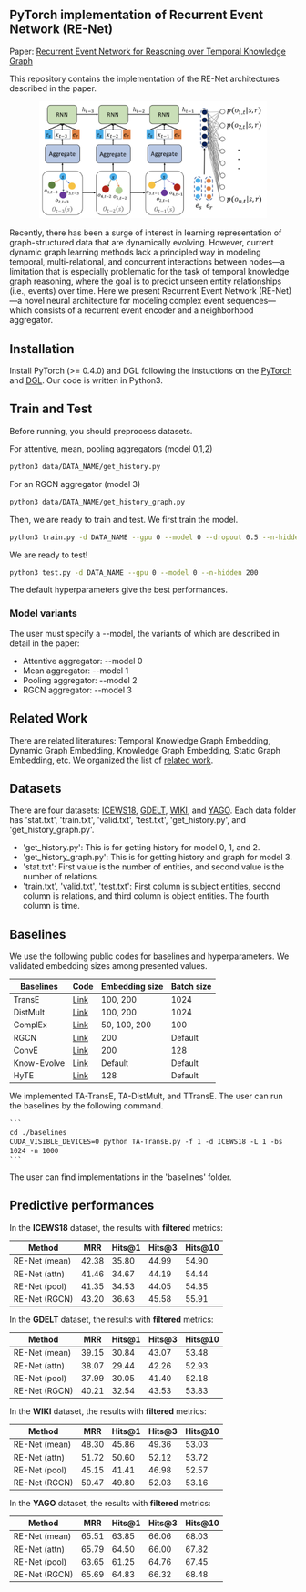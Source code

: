 ## PyTorch implementation of Recurrent Event Network (RE-Net)

Paper: [Recurrent Event Network for Reasoning over Temporal Knowledge Graph](https://arxiv.org/abs/1904.05530)

This repository contains the implementation of the RE-Net architectures described in the paper.

<p align="center"><img src="figs/renet.png" width="400"/></p>

Recently, there has been a surge of interest in learning representation of graph-structured data that are dynamically evolving. However, current dynamic graph learning methods lack a principled way in modeling temporal, multi-relational, and concurrent interactions between nodes—a limitation that is especially problematic for the task of temporal knowledge graph reasoning, where the goal is to predict unseen entity relationships (i.e., events) over time. Here we present Recurrent Event Network (RE-Net)—a novel neural architecture for modeling complex event sequences—which consists of a recurrent event encoder and a neighborhood aggregator.

## Installation
Install PyTorch (>= 0.4.0) and DGL following the instuctions on the [PyTorch](https://pytorch.org/) and [DGL](https://www.dgl.ai).
Our code is written in Python3.

## Train and Test
Before running, you should preprocess datasets.

For attentive, mean, pooling aggregators (model 0,1,2)
```bash
python3 data/DATA_NAME/get_history.py
```

For an RGCN aggregator (model 3)
```bash
python3 data/DATA_NAME/get_history_graph.py
```

Then, we are ready to train and test.
We first train the model.
```bash
python3 train.py -d DATA_NAME --gpu 0 --model 0 --dropout 0.5 --n-hidden 200 --lr 1e-3 --max-epochs 20 --batch-size 1024
```

We are ready to test!
```bash
python3 test.py -d DATA_NAME --gpu 0 --model 0 --n-hidden 200
```

The default hyperparameters give the best performances.

### Model variants
The user must specify a --model, the variants of which are described in detail in the paper:
- Attentive aggregator: --model 0
- Mean aggregator: --model 1
- Pooling aggregator: --model 2
- RGCN aggregator: --model 3

## Related Work
There are related literatures: Temporal Knowledge Graph Embedding, Dynamic Graph Embedding, Knowledge Graph Embedding, Static Graph Embedding, etc.
We organized the list of [related work](https://github.com/woojeongjin/dynamic-KG).

## Datasets
There are four datasets: [ICEWS18](https://dataverse.harvard.edu/file.xhtml?persistentId=doi:10.7910/DVN/28075/Z1ZFYG&version=25.0), [GDELT](https://blog.gdeltproject.org/gdelt-2-0-our-global-world-in-realtime/), [WIKI](https://www.wikidata.org/wiki/Wikidata:Main_Page), and [YAGO](https://www.mpi-inf.mpg.de/departments/databases-and-information-systems/research/yago-naga/yago/).
Each data folder has 'stat.txt', 'train.txt', 'valid.txt', 'test.txt', 'get_history.py', and 'get_history_graph.py'.
- 'get_history.py': This is for getting history for model 0, 1, and 2.
- 'get_history_graph.py': This is for getting history and graph for model 3.
- 'stat.txt': First value is the number of entities, and second value is the number of relations.
- 'train.txt', 'valid.txt', 'test.txt': First column is subject entities, second column is relations, and third column is object entities. The fourth column is time.

## Baselines
We use the following public codes for baselines and hyperparameters. We validated embedding sizes among presented values.

| Baselines   | Code                                                                      | Embedding size | Batch size |
|-------------|---------------------------------------------------------------------------|----------------|------------|
| TransE      | [Link](https://github.com/jimmywangheng/knowledge_representation_pytorch) | 100, 200       | 1024       |
| DistMult    | [Link](https://github.com/jimmywangheng/knowledge_representation_pytorch) | 100, 200       | 1024       |
| ComplEx     | [Link](https://github.com/thunlp/OpenKE)                                  | 50, 100, 200   | 100        |
| RGCN        | [Link](https://github.com/dmlc/dgl/tree/master/examples/pytorch/rgcn)     | 200            | Default    |
| ConvE       | [Link](https://github.com/TimDettmers/ConvE)                              | 200            | 128        |
| Know-Evolve | [Link](https://github.com/rstriv/Know-Evolve)                             | Default        | Default    |
| HyTE        | [Link](https://github.com/malllabiisc/HyTE)                               | 128            | Default    |


We implemented TA-TransE, TA-DistMult, and TTransE. The user can run the baselines by the following command.

	```
	cd ./baselines
	CUDA_VISIBLE_DEVICES=0 python TA-TransE.py -f 1 -d ICEWS18 -L 1 -bs 1024 -n 1000
	```

The user can find implementations in the 'baselines' folder.

## Predictive performances
In the **ICEWS18** dataset, the results with **filtered** metrics:

| Method        | MRR   | Hits@1 | Hits@3 | Hits@10 |
|---------------|-------|--------|--------|---------|
| RE-Net (mean) | 42.38 | 35.80  | 44.99  | 54.90   |
| RE-Net (attn) | 41.46 | 34.67  | 44.19  | 54.44   |
| RE-Net (pool) | 41.35 | 34.53  | 44.05  | 54.35   |
| RE-Net (RGCN) | 43.20 | 36.63  | 45.58  | 55.91   |

In the **GDELT** dataset, the results with **filtered** metrics:

| Method        | MRR   | Hits@1 | Hits@3 | Hits@10 |
|---------------|-------|--------|--------|---------|
| RE-Net (mean) | 39.15 | 30.84  | 43.07  | 53.48   |
| RE-Net (attn) | 38.07 | 29.44  | 42.26  | 52.93   |
| RE-Net (pool) | 37.99 | 30.05  | 41.40  | 52.18   |
| RE-Net (RGCN) | 40.21 | 32.54  | 43.53  | 53.83   |

In the **WIKI** dataset, the results with **filtered** metrics:

| Method        | MRR   | Hits@1 | Hits@3 | Hits@10 |
|---------------|-------|--------|--------|---------|
| RE-Net (mean) | 48.30 | 45.86  | 49.36  | 53.03   |
| RE-Net (attn) | 51.72 | 50.60  | 52.12  | 53.72   |
| RE-Net (pool) | 45.15 | 41.41  | 46.98  | 52.57   |
| RE-Net (RGCN) | 50.47 | 49.80  | 52.03  | 53.16   |

In the **YAGO** dataset, the results with **filtered** metrics:

| Method        | MRR   | Hits@1 | Hits@3 | Hits@10 |
|---------------|-------|--------|--------|---------|
| RE-Net (mean) | 65.51 | 63.85  | 66.06  | 68.03   |
| RE-Net (attn) | 65.79 | 64.50  | 66.00  | 67.82   |
| RE-Net (pool) | 63.65 | 61.25  | 64.76  | 67.45   |
| RE-Net (RGCN) | 65.69 | 64.83  | 66.32  | 68.48   |
